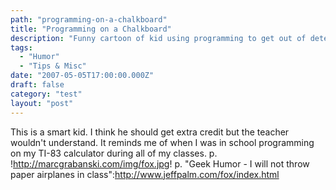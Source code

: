 ```yaml
---
path: "programming-on-a-chalkboard"
title: "Programming on a Chalkboard"
description: "Funny cartoon of kid using programming to get out of detention."
tags: 
  - "Humor"
  - "Tips & Misc"
date: "2007-05-05T17:00:00.000Z"
draft: false
category: "test"
layout: "post"
---
```


This is a smart kid. I think he should get extra credit but the teacher wouldn't understand. It reminds me of when I was in school programming on my TI-83 calculator during all of my classes. p. !http://marcgrabanski.com/img/fox.jpg! p. "Geek Humor - I will not throw paper airplanes in class":http://www.jeffpalm.com/fox/index.html